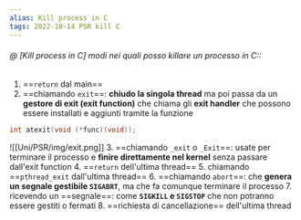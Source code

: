 ```yaml
---
alias: Kill process in C
tags: 2022-10-14 PSR kill C
---
```


###### @ [Kill process in C] modi nei quali posso killare un processo in C::
1. ==`return` dal main==
2. ==chiamando `exit`==: **chiudo la singola thread** ma poi passa da un **gestore di exit (exit function)** che chiama gli **exit handler** che possono essere installati e aggiunti tramite la funzione
```c
int atexit(void (*func)(void));
```
![[Uni/PSR/img/exit.png]]
3. ==chiamando `_exit` o `_Exit`==: usate per terminare il processo e **finire direttamente nel kernel** senza passare dall'exit function
4. ==`return` dell'ultima thread==
5. chiamando ==`pthread_exit` dall'ultima thread==
6. ==chiamando `abort`==: che **genera un segnale gestibile `SIGABRT`**, ma che fa comunque terminare il processo
7. ricevendo un ==segnale==: come **`SIGKILL` e `SIGSTOP`** che non potranno essere gestiti o fermati
8. ==richiesta di cancellazione== dell'ultima thread
<!--ID: 1672220830737-->
